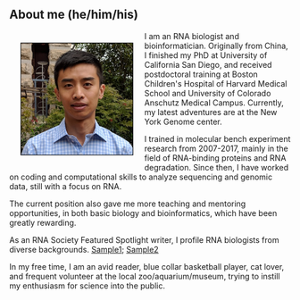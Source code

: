 ## About me (he/him/his)
<img align="left" width="200" height="200" src="RuiFu.jpg" style="margin:20px;border:1px solid black;" title="he/him/his">
I am an RNA biologist and bioinformatician. Originally from China, I finished my PhD at University of California San Diego, and received postdoctoral training at Boston Children's Hospital of Harvard Medical School and University of Colorado Anschutz Medical Campus. Currently, my latest adventures are at the New York Genome center.

I trained in molecular bench experiment research from 2007-2017, mainly in the field of RNA-binding proteins and RNA degradation. Since then, I have worked on coding and computational skills to analyze sequencing and genomic data, still with a focus on RNA.

The current position also gave me more teaching and mentoring opportunities, in both basic biology and bioinformatics, which have been greatly rewarding.

As an RNA Society Featured Spotlight writer, I profile RNA biologists from diverse backgrounds. [Sample1](https://www.rnasociety.org/dr--furqan-fazal); [Sample2](https://www.rnasociety.org/professor-maria-carmo-fonseca)

In my free time, I am an avid reader, blue collar basketball player, cat lover, and frequent volunteer at the local zoo/aquarium/museum, trying to instill my enthusiasm for science into the public.

